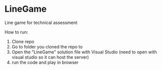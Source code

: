 # LineGame
Line game for technical assessment

How to run:
1. Clone repo
2. Go to folder you cloned the repo to
3. Open the "LineGame" solution file with Visual Studio
(need to open with visual studio so it can host the server)
4. run the code and play in browser

